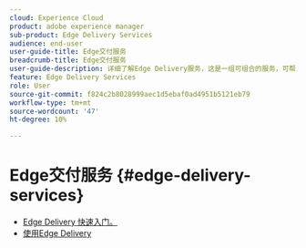 ```yaml
---
cloud: Experience Cloud
product: adobe experience manager
sub-product: Edge Delivery Services
audience: end-user
user-guide-title: Edge交付服务
breadcrumb-title: Edge交付服务
user-guide-description: 详细了解Edge Delivery服务，这是一组可组合的服务，可帮助实现快速开发环境，以便作者可以快速更新和发布以及快速启动新站点。
feature: Edge Delivery Services
role: User
source-git-commit: f824c2b8028999aec1d5ebaf0ad4951b5121eb79
workflow-type: tm+mt
source-wordcount: '47'
ht-degree: 10%

---
```



# Edge交付服务 {#edge-delivery-services}

+ [Edge Delivery 快速入门。](/help/edge/overview.md)
+ [使用Edge Delivery](/help/edge/using.md)

